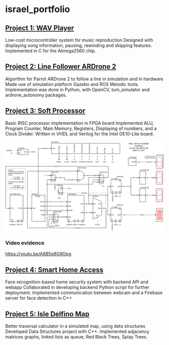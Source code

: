 # israel_portfolio

## [Project 1: WAV Player](https://github.com/israel-iap/WAV_player)

Low-cost microcontroller system for music reproduction
Designed with displaying song information, pausing, rewinding and skipping features.
Implemented in C for the Atmega2560 chip.

## [Project 2: Line Follower ARDrone 2](https://github.com/israel-iap/line_follower_ardrone2)

Algorithm for Parrot ARDrone 2 to follow a line in simulation and in hardware
Made use of simulation platform Gazebo and ROS Melodic tools.
Implementation was done in Python, with OpenCV, tum_simulator and ardrone_autonomy packages.

## [Project 3: Soft Processor](https://github.com/israel-iap/VHDL_soft_processor)

Basic RISC processor implementation in FPGA board
Implemented ALU, Program Counter, Main Memory, Registers, Displaying of numbers, and a Clock Divider.
Written in VHDL and Verilog for the Intel DE10-Lite board.

![risc](images/risc.png)

### Video evidence

<https://youtu.be/A8B5e8G9Opg>

## [Project 4: Smart Home Access](https://github.com/israel-iap/IoTProject)

Face recognition-based home security system with backend API and webapp
Collaborated in developing backend Python script for further deployment.
Implemented communication between webcam and a Firebase server for face detection in C++

## [Project 5: Isle Delfino Map](https://github.com/israel-iap/IsleDelfino_DataStructures/tree/master/ActIntegral4)

Better traversal calculator in a simulated map, using data structures
Developed Data Structures project with C++.
Implemented adjacency matrices graphs, linked lists as queue, Red Black Trees, Splay Trees.
